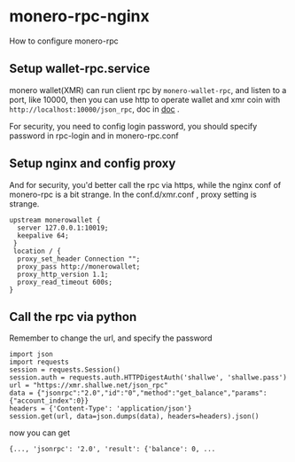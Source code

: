 # monero-rpc-nginx
How to configure monero-rpc 

## Setup wallet-rpc.service
monero wallet(XMR) can run client rpc by  `monero-wallet-rpc`, and listen to a port, like 10000, then you can use http to operate wallet and xmr coin with `http://localhost:10000/json_rpc`, doc in [doc][json_rpc] .

For security, you need to config login password, you should specify password in rpc-login and in monero-rpc.conf 

## Setup nginx and config proxy
And for security, you'd better call the rpc via https, while the nginx conf of monero-rpc is a bit strange.
In the conf.d/xmr.conf , proxy setting is strange.

```
upstream monerowallet {
  server 127.0.0.1:10019;
  keepalive 64;
 }
 location / {
  proxy_set_header Connection "";
  proxy_pass http://monerowallet;
  proxy_http_version 1.1;
  proxy_read_timeout 600s;
}
```

## Call the rpc via python
Remember to change the url, and specify the password

```
import json
import requests
session = requests.Session()
session.auth = requests.auth.HTTPDigestAuth('shallwe', 'shallwe.pass')
url = "https://xmr.shallwe.net/json_rpc"
data = {"jsonrpc":"2.0","id":"0","method":"get_balance","params":{"account_index":0}}
headers = {'Content-Type': 'application/json'}
session.get(url, data=json.dumps(data), headers=headers).json()
```

now you can get 
```
{..., 'jsonrpc': '2.0', 'result': {'balance': 0, ...
```


[json_rpc]: https://www.getmonero.org/resources/developer-guides/wallet-rpc.html